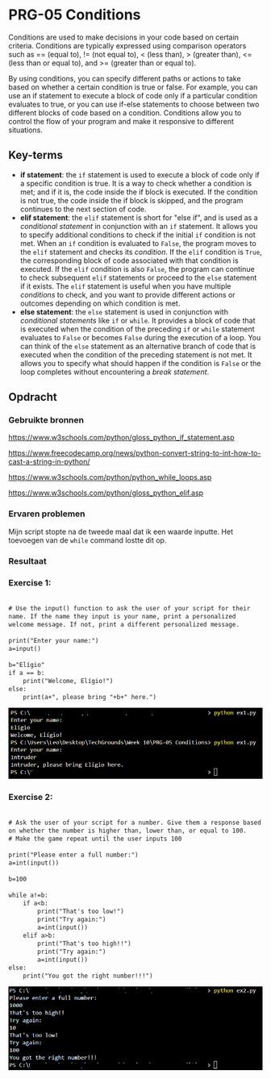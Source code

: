 # PRG-05 Conditions
Conditions are used to make decisions in your code based on certain criteria. Conditions are typically expressed using comparison operators such as == (equal to), != (not equal to), < (less than), > (greater than), <= (less than or equal to), and >= (greater than or equal to).

By using conditions, you can specify different paths or actions to take based on whether a certain condition is true or false. For example, you can use an if statement to execute a block of code only if a particular condition evaluates to true, or you can use if-else statements to choose between two different blocks of code based on a condition. Conditions allow you to control the flow of your program and make it responsive to different situations.

## Key-terms

- **if statement**: the `if` statement is used to execute a block of code only if a specific condition is true. It is a way to check whether a condition is met; and if it is, the code inside the if block is executed. If the condition is not true, the code inside the if block is skipped, and the program continues to the next section of code.
- **elif statement**: the `elif` statement is short for "else if", and is used as a _conditional statement_ in conjunction with an `if` statement. It allows you to specify additional conditions to check if the initial `if` condition is not met. When an `if` condition is evaluated to `False`, the program moves to the `elif` statement and checks its _condition_. If the `elif` condition is `True`, the corresponding block of code associated with that condition is executed. If the `elif` condition is also `False`, the program can continue to check subsequent `elif` statements or proceed to the `else` statement if it exists. The `elif` statement is useful when you have multiple _conditions_ to check, and you want to provide different actions or outcomes depending on which condition is met.
- **else statement**:  the `else` statement is used in conjunction with _conditional statements_ like `if` or `while`. It provides a block of code that is executed when the condition of the preceding `if` or `while` statement evaluates to `False` or becomes `False` during the execution of a loop. You can think of the `else` statement as an alternative branch of code that is executed when the condition of the preceding statement is not met. It allows you to specify what should happen if the condition is `False` or the loop completes without encountering a _break statement_.

## Opdracht
### Gebruikte bronnen

https://www.w3schools.com/python/gloss_python_if_statement.asp

https://www.freecodecamp.org/news/python-convert-string-to-int-how-to-cast-a-string-in-python/

https://www.w3schools.com/python/python_while_loops.asp

https://www.w3schools.com/python/gloss_python_elif.asp



### Ervaren problemen

Mijn script stopte na de tweede maal dat ik een waarde inputte. Het toevoegen van de `while` command lostte dit op.

### Resultaat

### Exercise 1:

```

# Use the input() function to ask the user of your script for their name. If the name they input is your name, print a personalized welcome message. If not, print a different personalized message.

print("Enter your name:")
a=input()

b="Elígio"
if a == b:
    print("Welcome, Elígio!")
else:
    print(a+", please bring "+b+" here.")

```

![prg05ex1](https://github.com/techgrounds/techgrounds-EligioPessoa/blob/main/00_includes/prg05ex1.png)

### Exercise 2:

```

# Ask the user of your script for a number. Give them a response based on whether the number is higher than, lower than, or equal to 100.
# Make the game repeat until the user inputs 100

print("Please enter a full number:")
a=int(input())

b=100

while a!=b:
    if a<b:
        print("That's too low!")
        print("Try again:")
        a=int(input())
    elif a>b:
        print("That's too high!!")
        print("Try again:")
        a=int(input())
else:
    print("You got the right number!!!")

```

![prg05ex2](https://github.com/techgrounds/techgrounds-EligioPessoa/blob/main/00_includes/prg05ex2.png)
